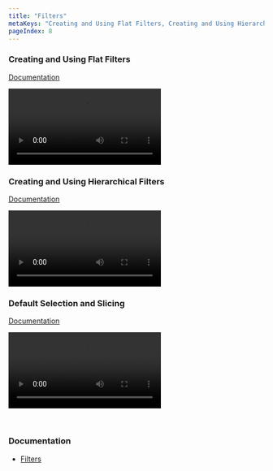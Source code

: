 ```yaml
---
title: "Filters"
metaKeys: "Creating and Using Flat Filters, Creating and Using Hierarchical Filters, Default Selection and Slicing "
pageIndex: 8
---
```




### Creating and Using Flat Filters
[Documentation](../docs/filters/index.md)

![video](https://profitbasedocs.blob.core.windows.net/videos/Filters%20-%20Creating%20and%20using%20flat%20filters.mp4)
<br/>

### Creating and Using Hierarchical Filters
[Documentation](../docs/filters/index.md)

![video](https://profitbasedocs.blob.core.windows.net/videos/Filter%20-%20Creating%20and%20using%20hierarchical%20filters.mp4)
<br/>

### Default Selection and Slicing
[Documentation](../docs/filters/index.md)

![video](https://profitbasedocs.blob.core.windows.net/videos/Filter-DefaultSelection%20and%20Slicing.mp4)

<br/>

### Documentation  

* [Filters](../docs/filters/index.md)
